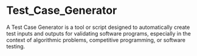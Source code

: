 # Test_Case_Generator
A Test Case Generator is a tool or script designed to automatically create test inputs and outputs for validating software programs, especially in the context of algorithmic problems, competitive programming, or software testing.

